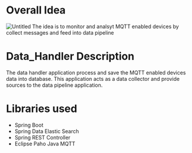 # Overall Idea

![Untitled](https://github.com/user-attachments/assets/771ab0fe-2ae7-4fd5-a05d-d1e67cd002b8)
The idea is to monitor and analsyt MQTT enabled devices by collect messages and feed into data pipeline

# Data_Handler Description
The data handler application process and save the MQTT enabled devices data into database. This application acts as a data collector and provide sources to the data pipeline application.

# Libraries used
* Spring Boot
* Spring Data Elastic Search
* Spring REST Controller
* Eclipse Paho Java MQTT
